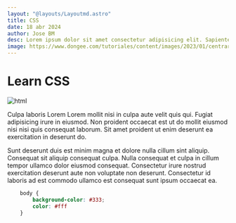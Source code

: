 ```yaml
---
layout: "@layouts/Layoutmd.astro"
title: CSS 
date: 18 abr 2024
author: Jose BM
desc: Lorem ipsum dolor sit amet consectetur adipisicing elit. Sapiente vitae velit, dignissimos, labore aut laboriosam ullam eos incidunt sequi, quae repellat excepturi nam reprehenderit explicabo accusamus praesentium quidem? Illo, accusamus.
image: https://www.dongee.com/tutoriales/content/images/2023/01/centrar-una-imagen-css.png
---
```


# Learn CSS 

![html](https://www.dongee.com/tutoriales/content/images/2023/01/centrar-una-imagen-css.png)

Culpa laboris Lorem Lorem mollit nisi in culpa aute velit quis qui. Fugiat adipisicing irure in eiusmod. Non proident occaecat est ut do mollit eiusmod nisi nisi quis consequat laborum. Sit amet proident ut enim deserunt ea exercitation in deserunt do.

Sunt deserunt duis est minim magna et dolore nulla cillum sint aliquip. Consequat sit aliquip consequat culpa. Nulla consequat et culpa in cillum tempor ullamco dolor eiusmod consequat. Consectetur irure nostrud exercitation deserunt aute non voluptate non deserunt. Consectetur id laboris ad est commodo ullamco est consequat sunt ipsum occaecat ea.

```css
    body {
        background-color: #333;
        color: #fff
    }
```